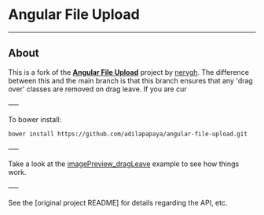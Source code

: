 # Angular File Upload

---

## About

This is a fork of the [**Angular File Upload**](https://github.com/nervgh/angular-file-upload/) project by [nervgh](https://github.com/nervgh/). The difference between this and the main branch is that this branch ensures that any 'drag over' classes are removed on drag leave. If you are cur

–––

To bower install:
```
bower install https://github.com/adilapapaya/angular-file-upload.git
```

–––

Take a look at the [imagePreview_dragLeave](examples/imagePreview_dragLeave) example to see how things work.

–––

See the [original project README] for details regarding the API, etc.


